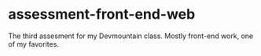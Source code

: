 # assessment-front-end-web
The third assesment for my Devmountain class. Mostly front-end work, one of my favorites.
